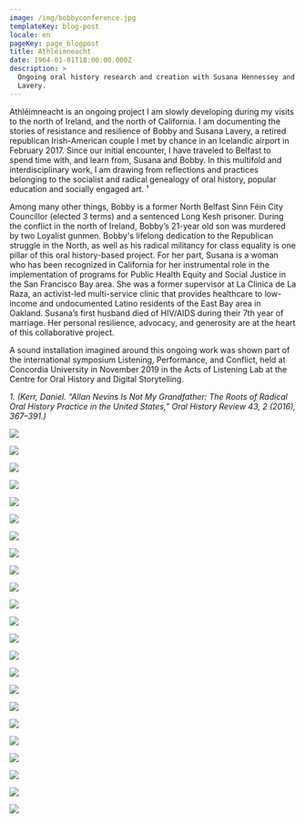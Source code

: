 ```yaml
---
image: /img/bobbyconference.jpg
templateKey: blog-post
locale: en
pageKey: page_blogpost
title: Athléimneacht
date: 1964-01-01T18:00:00.000Z
description: >
  Ongoing oral history research and creation with Susana Hennessey and Bobby
  Lavery.
---
```

Athléimneacht is an ongoing project I am slowly developing during my visits to the north of Ireland, and the north of California. I am documenting the stories of resistance and resilience of Bobby and Susana Lavery, a retired republican Irish-American couple I met by chance in an Icelandic airport in February 2017. Since our initial encounter, I have traveled to Belfast to spend time with, and learn from, Susana and Bobby. In this multifold and interdisciplinary work, I am drawing from reflections and practices belonging to the socialist and radical genealogy of oral history, popular education and socially engaged art. ¹ 

Among many other things, Bobby is a former North Belfast Sinn Féin City Councillor (elected 3 terms) and a sentenced Long Kesh prisoner. During the conflict in the north of Ireland, Bobby’s 21-year old son was murdered by two Loyalist gunmen. Bobby's lifelong dedication to the Republican struggle in the North, as well as his radical militancy for class equality is one pillar of this oral history-based project. For her part, Susana is a woman who has been recognized in California for her instrumental role in the implementation of programs for Public Health Equity and Social Justice in the San Francisco Bay area. She was a former supervisor at La Clinica de La Raza, an activist-led multi-service clinic that provides healthcare to low-income and undocumented Latino residents of the East Bay area in Oakland. Susana’s first husband died of HIV/AIDS during their 7th year of marriage. Her personal resilience, advocacy, and generosity are at the heart of this collaborative project.

A sound installation imagined around this ongoing work was shown part of the international symposium Listening, Performance, and Conflict, held at Concordia University in November 2019 in the Acts of Listening Lab at the Centre for Oral History and Digital Storytelling.

_1. (Kerr, Daniel. “Allan Nevins Is Not My Grandfather: The Roots of Radical Oral History Practice in the United States,” Oral History Review 43, 2 (2016), 367–391.)_

![](/img/20180403_222323.jpg)

![](/img/p1140695.jpg)

![](/img/screen-shot-2019-09-18-at-12.14.10-pm.png)

![](/img/screen-shot-2019-09-18-at-11.30.56-am.png)

![](/img/hblocks.jpg)

![](/img/screen-shot-2018-01-30-at-5.27.40-pm.png)

![](/img/crop.png)

![](/img/screen-shot-2019-09-18-at-12.16.55-pm.png)

![](/img/p1190706-copy.jpg)

![](/img/p1190753.jpg)

![](/img/p1190773.jpg)

![](/img/p1190860.jpg)

![](/img/p1190844.jpg)

![](/img/p1190832.jpg)

![](/img/p1190819-copy.jpg)

![](/img/p1190757.jpg)

![](/img/p1190768.jpg)

![](/img/p1190868-copy.jpg)

![](/img/p1190889.jpg)

![](/img/p1190903.jpg)

![](/img/p1190880.jpg)

![](/img/p1190897-copy.jpg)

![](/img/p1190835.jpg)
